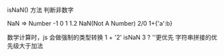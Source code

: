 isNaN() 方法 判断非数字

NaN => Number -1 0 1 1.2 NaN(Not A Number) 2/0 1+{'a':b}

数学计算时，js 会做强制的类型转换
1 + '2' isNaN  3 ?
''更优先 字符串拼接的优先级大于加法